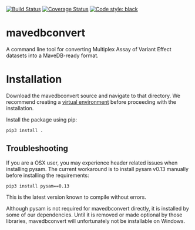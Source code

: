 [![Build Status](https://travis-ci.com/VariantEffect/mavedbconvert.svg?branch=master)](https://travis-ci.com/VariantEffect/mavedbconvert)
[![Coverage Status](https://coveralls.io/repos/github/VariantEffect/mavedbconvert/badge.svg?branch=master)](https://coveralls.io/github/VariantEffect/mavedbconvert?branch=master)
[![Code style: black](https://img.shields.io/badge/code%20style-black-000000.svg)](https://github.com/psf/black)

# mavedbconvert
A command line tool for converting Multiplex Assay of Variant Effect datasets into a MaveDB-ready format.

# Installation
Download the mavedbconvert source and navigate to that directory.
We recommend creating a [virtual environment](https://docs.python.org/3/library/venv.html) before proceeding with the installation.

Install the package using pip:

    pip3 install .

## Troubleshooting
If you are a OSX user, you may experience header related issues when installing pysam. The current workaround 
is to install pysam v0.13 manually before installing the requirements:

    pip3 install pysam==0.13

This is the latest version known to compile without errors.

Although pysam is not required for mavedbconvert directly, it is installed by some of our dependencies.
Until it is removed or made optional by those libraries, mavedbconvert will unfortunately not be installable on Windows.
